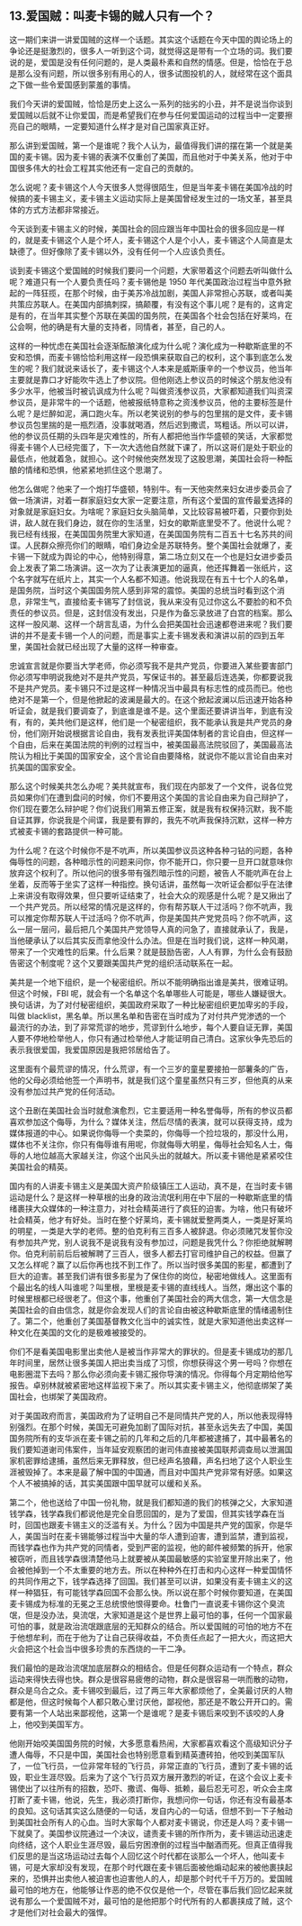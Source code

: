 ## 13.爱国贼：叫麦卡锡的贼人只有一个？
这一期们来讲一讲爱国贼的这样一个话题。其实这个话题在今天中国的舆论场上的争论还是挺激烈的，很多人一听到这个词，就觉得这是带有一个立场的词。我们要说的是，爱国是没有任何问题的，是人类最朴素和自然的情感。但是，恰恰在于总是那么没有问题，所以很多别有用心的人，很多试图投机的人，就经常在这个面具之下做一些令爱国感到蒙羞的事情。


我们今天讲的爱国贼，恰恰是历史上这么一系列的拙劣的小丑，并不是说当你谈到爱国贼以后就不让你爱国，而是希望我们在参与任何爱国运动的过程当中一定要擦亮自己的眼睛，一定要知道什么样才是对自己国家真正好。


那么讲到爱国贼，第一个是谁呢？我个人认为，最值得我们讲的摆在第一个就是美国的麦卡锡。因为麦卡锡的表演不仅重创了美国，而且他对于中美关系，他对于中国很多伟大的社会工程其实他还有一定自己的贡献的。


怎么说呢？麦卡锡这个人今天很多人觉得很陌生，但是当年麦卡锡在美国冷战的时候搞的麦卡锡主义，麦卡锡主义运动实际上是美国曾经发生过的一场文革，甚至具体的方式方法都非常接近。


今天谈到麦卡锡主义的时候，美国社会的回应跟当年中国社会的很多回应是一样的，就是麦卡锡这个人是个坏人，麦卡锡这个人是个小人，麦卡锡这个人简直是太缺德了。但好像除了麦卡锡以外，没有任何一个人应该负责任。


谈到麦卡锡这个爱国贼的时候我们要问一个问题，大家带着这个问题去听叫做什么呢？难道只有一个人要负责任吗？麦卡锡他是 1950 年代美国政治过程当中意外掀起的一阵狂揽，在那个时候，由于美苏冷战加剧，美国人非常担心苏联，或者叫美共策应苏联人。在美国内部搞刺探，搞颠覆，有没有这个事儿呢？是有的，这肯定是有的，在当年其实整个苏联在美国的国务院，在美国各个社会包括在好莱坞，在公会啊，他的确是有大量的支持者，同情者，甚至，自己的人。


这样的一种忧虑在美国社会逐渐酝酿演化成为什么呢？演化成为一种歇斯底里的不安和恐惧，而麦卡锡恰恰利用这样一段恐惧来获取自己的权利，这个事到底怎么发生的呢？我们就说来话长了，麦卡锡这个人本来是威斯康辛的一个参议员，他当年主要就是靠口才好能吹牛选上了参议院。但他刚选上参议员的时候这个朋友他没有多少水平，他被当时被讥讽成为什么呢？叫做资浅参议员，大家都知道我们叫资深参议员，是非常牛的一个话题，他被报纸特意称之资浅参议员，他的主要标签是什么呢？是烂醉如泥，满口跑火车。所以老笑说别的参与的包里揣的是文件，麦卡锡参议员包里揣的是一瓶烈酒，没事就喝酒，然后迟到撒谎，骂粗话。所以可以讲，他的参议员任期的头四年是灾难性的，所有人都把他当作华盛顿的笑话，大家都觉得麦卡锡个人已经完蛋了，下一次大选他自然就下课了，所以这哥们是处于职业的最低点，他就着急，就担心。这个时候他突然发现了这股思潮，美国社会将一种酝酿的情绪和恐惧，他紧紧地抓住这个思潮了。


他怎么做呢？他来了一个炮打华盛顿，特别牛。有一天他突然来妇女进步委员会了做一场演讲，对着一群家庭妇女大家一定要注意，所有这个爱国的宣传最爱选择的对象就是家庭妇女。为啥呢？家庭妇女头脑简单，又比较容易被吓着，只要你到处讲，敌人就在我们身边，就在你的生活里，妇女的歇斯底里受不了。他说什么呢？我已经有线报，在美国国务院里大家知道，在美国国务院有二百五十七名苏共的间谍。人民群众擦亮你们的眼睛，咱们身边全是苏联特务。整个美国社会就爆了，麦卡锡一下就成为舆论的中心，他特别得意，第二场立刻又在一个也是妇女进步委员会上发表了第二场演讲。这一次为了让表演更加的逼真，他还挥舞着一张纸片，这个名字就写在纸片上，其实一个人名都不知道。他说我现在有五十七个人的名单，是国务院，当时这个美国国务院人感到非常的震惊。美国的总统当时看到这个消息，非常生气，直接给麦卡锡写了封信说，我从来没有见过你这么不要脸的和不负责任的参议员。但是，这封信没有发出，只是作为备忘录放进了白宫的档案。那么这样一股风潮、这样一个胡言乱语，为什么会把美国社会迅速都卷进来呢？我们要讲的并不是麦卡锡一个人的问题，而是事实上麦卡锡发表和演讲以前的四到五年里，美国社会就已经出现了大量的这样一种审查。


忠诚宣言就是你要当大学老师，你必须写我不是共产党员，你要进入某些要害部门你必须写申明说我绝对不是共产党员，写保证书的。甚至最后连选美，你都要说我不是共产党员。麦卡锡只不过是这样一种情况当中最具有标志性的成员而已。他也绝对不是第一个，但是他掀起的波澜是最大的。在这个掀起波澜以后迅速开始各种听证会，就是我们要调查了，到底谁是谁不是。这个里面还要讲讲当年，到底有没有，有的，美共他们是这样，他们是一个秘密组织，我不能承认我是共产党员的身份，他们刚开始说根据言论自由，我有发表批评美国体制者的言论自由，但这样一个自由，后来在美国法院的判例的过程当中，被美国最高法院驳回了，美国最高法院认为相比于美国的国家安全，这个言论自由要降格，就说你不能以言论自由来对抗美国的国家安全。


那么这个时候美共怎么办呢？美共就宣布，我们现在内部发了一个文件，说各位党员如果你们在遭到盘问的时候，你们不要用这个美国的言论自由来为自己辩护了，你们现在要怎么辩护呢？你们说我们用第五修正案，就是我有权保持沉默，我不能自证其罪，你说我是个间谍，我是要有罪的，我先不吭声我保持沉默，这样一种方式被麦卡锡的套路提供一种可能。


为什么呢？在这个时候你不是不吭声，所以美国参议员这种各种刁钻的问题，各种侮辱性的问题，各种暗示性的问题来问你，你不能开口，你只要一旦开口就意味你放弃这个权利了。所以他问的很多带有强烈暗示性的问题，被告人不能吭声在台上坐着，反而等于坐实了这样一种指控。换句话讲，虽然每一次听证会都似乎在法律上来讲没有取得效果，但只要听证结束了，社会大众的观感是什么呢？是又揪出了一个共产党员。所以经常的情况是这样的，你有帮苏联人干过活吗？你不吭声，我可以推定你帮苏联人干过活吗？你不吭声，你是美国共产党党员吗？你不吭声，这么一层一层问，最后把几个美国共产党领导人真的问急了，直接就承认了，我是，当他硬承认了以后其实反而拿他没什么办法。但是在当时我们说，这样一种风潮，带来了一个灾难性的后果。什么后果？就是鼓励告密，人人有罪，为什么会有鼓励告密这个制度呢？这个又要跟美国共产党的组织活动联系在一起。


美共是一个地下组织，是一个秘密组织。所以不能明确指出谁是美共，很难证明。但这个时候，FBI 呢，就会有一个名单这个名单哪些人可能是，哪些人嫌疑很大。换句话讲，为了对付秘密组织，美国政府采取了一种比秘密组织更加卑劣的手段，叫做 blacklist，黑名单。所以黑名单和告密在当时成为了对付共产党渗透的一个最流行的办法，到了非常荒谬的地步，荒谬到什么地步，每个人要自证无罪，美国人要不停地检举他人，你只有通过检举他人才能证明自己清白。这家伙争先恐后的表示我很爱国，我爱国原因是我把邻居给告了。


这里面有个最荒谬的情况，什么荒谬，有一个三岁的童星要接拍一部薯条的广告，他的父母必须给他签一个声明书，就是我们这个童星虽然只有三岁，但他真的从来没有参加过共产党的任何活动。


这个丑剧在美国社会当时就愈演愈烈，它主要适用一种名誉侮辱，所有的参议员都喜欢参加这个侮辱，为什么？媒体关注，然后尽情的表演，就可以获得支持，成为媒体报道的中心。如果说你侮辱一个卖菜的，你侮辱一个捡垃圾的，那没什么用，媒体也不关注你，你只有侮辱谁有用呢，你就侮辱大明星，侮辱社会知名人士，侮辱的人地位越高大家越关注，你这个出风头出的就越大。所以麦卡锡他是紧紧咬住美国社会的精英。


国内有的人讲麦卡锡主义是美国大资产阶级镇压工人运动，真不是，在当时麦卡锡运动是什么？是这样一种草根的出身的政治流氓利用在中下层的一种歇斯底里的情绪裹挟大众媒体的一种注意力，对社会精英进行了疯狂的迫害。为啥，他只有破坏社会精英，他才有好处。当时在整个好莱坞，麦卡锡就爱整两类人，一类是好莱坞的明星，一类是大学的老师。整的伯克利有三百多人被辞退。你必须赌咒发誓你没有参加共产党，别人说我不是说我有没有参加过，问题是我凭什么？你拒绝就解聘你。伯克利前前后后被解聘了三百人，很多人都去打官司维护自己的权益。但赢了又怎么样呢？赢了以后你再也找不到工作了。所以当时很多美国的影星，都遭到了巨大的迫害。甚至我们讲有很多影星为了保住你的岗位，秘密地做线人。这里面有个最出名的线人叫谁呢？叫里根，里根是麦卡锡的直线线人。当然，爆出这个事的时候里根都已经很老了。但这个事，他重创了美国社会的两大信念，第一大信念是美国社会的自由信念，就是你会发现人们的言论自由被这种歇斯底里的情绪遏制住了。第二个，他重创了美国基督教文化当中的诚实性，就是大家知道他出卖这样一种文化在美国的文化的是极难被接受的。


你们不是看美国电影里出卖他人是被当作非常大的罪状的。但是麦卡锡成功的那几年时间里，居然让很多美国人把出卖当成了习惯，你想获得这个男一号吗？你想在电影圈混下去吗？那么你必须向麦卡锡汇报你导演的情况。你得每个月定期给他写报告。卓别林就被紧密地这样监视下来了。所以其实麦卡锡主义，他彻底绑架了美国社会，也绑架了美国政府。


对于美国政府而言，美国政府为了证明自己不是同情共产党的人，所以他表现得特别强烈。在那个时候，美国无可避免加剧了国际对抗，甚至永远失去了中国，美国国务院所有的支华派在麦卡锡之前的几年和之后的几年都被逮捕了，其中最著名的我们要知道谢司伟案件，当年延安观察团的谢司伟直接被美国联邦调查局以泄漏国家机密罪给逮捕，虽然后来无罪释放，但已经声名狼藉，声名扫地了这个人职业生涯被毁掉了。本来是最了解中国的中国通，而且对中国共产党非常有好感。如果这个人不被搞掉的话，其实美国跟中国早就可以缓和关系。


第二个，他也送给了中国一份礼物，就是我们都知道的我们的核弹之父，大家知道钱学森，钱学森我们都说他是完全自愿回国的，是为了爱国，但其实钱学森在当时，回国也跟麦卡锡主义的泛滥有关。为什么？因为中国是共产党的国家，你是华人，美国当时在麦卡锡能够过程当中大量的华人遭到迫害，遭到监禁，遭到监视，而钱学森也作为共产党的同情者，受到严密的监视，他的邮件被频繁的拆开，他家被窃听，而且钱学森很清楚他马上就要被从美国最敏感的实验室里开除出来了，他会被他掉到一个不太重要的地方去。所以在种种外在打击和内心这样一种爱国情怀的共同作用之下，钱学森选择了回国。我们甚至可以讲，如果没有麦卡锡主义的这样一种猖狂，有可能钱学森回国不会那么快。所以说在那个时候你要知道，在美国麦卡锡成为标准的无冕之王总统恨他恨得要命。杜鲁门一直说麦卡锡你这个臭流氓，但是没办法，臭流氓，大家知道是这个是世界上最可怕的事，任何一个国家最可怕的事，就是政治流氓跟底层的无知群众的结合。所以爱国贼的可怕的地方不在于他想牟利，而在于他为了让自己获得收益，不负责任点起了一把大火，而这把大火会把这个社会当中很多珍贵的东西烧的一干二净。


我们最怕的是政治流氓加底层群众的相结合。但是任何群众运动有一个特点，群众运动来得快去得也快。群众是很容易疲倦的动物，群众是很容易一哄而散的动物，群众是乌合之众。麦卡锡咬到最后，过了两三年大家都烦他了，全美最讨厌的人物都是他，但这时候每个人都只敢心里讨厌他，鄙视他，那还是不敢公开开口的。需要有第一个人站出来鄙视他，这第一个是谁呢？是麦卡锡后来咬到不该咬的人身上，他咬到美国军方。


他刚开始咬美国国务院的时候，大多愿意看热闹，大家都喜欢看这个高级知识分子遭人侮辱，不只是中国，美国社会也特别愿意看到精英遭砖拍，他咬到美国军队了，一位飞行员，一位非常年轻的飞行员，非常正直的飞行员，遭到了麦卡锡的诋毁，职业生涯尽毁。后来为了这个飞行员双方展开激烈的听证，在这个会议上麦卡锡使出了以往所有的招数，恐吓、撒谎、侮辱、抵赖，最后忍无可忍，听众会主席打断了麦卡锡，他说，先生，我必须打断你，我想问你一句话，你还有没有最基本的良知。这句话其实这么随便的一句话，发自内心的一句话，但想不到一下子触动到美国社会所有人的心血。当时大家每个人都对麦卡锡说，你还是人吗？麦卡锡一下就臭了。美国参议院通过一个决议，谴责麦卡锡的所作所为，麦卡锡运动迅速走向终结，这个人职业生涯尽毁，最后穷困潦倒的过程当中酗酒而死。但真正值得我们反思的是当这场运动过去每个人回忆这个时代都在谈那么一个坏人，他叫麦卡锡，可是大家却没有发现，在那个时代跟在麦卡锡后面被他煽动起来的被他裹挟起来的，恐惧并出卖他人被迫害也迫害他人的人，却是那个时代千千万万的。爱国贼最可怕的地方在，他能够让作恶的绝不仅仅是他一个，尽管在事后我们回忆起来就说有那么一个爱国贼不对，最可怕的是他把那个时代所有的人都裹挟成了贼，这个才是他们对社会最大的强悍。


